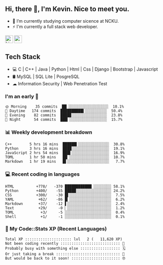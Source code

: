 ## Hi, there 👋, I'm Kevin. Nice to meet you.

- 🌱 I’m currently studying computer sicence at NCKU.
- ⚡ I'm currently a full stack web developer.

<a href="https://www.linkedin.com/in/kevin12686/"><img alt="LinkedIn" src="https://img.shields.io/badge/linkedin%20-%230077B5.svg?&style=for-the-badge&logo=linkedin&logoColor=white" height=25></a>
<a href="https://www.instagram.com/kevin12686/"><img src="https://img.shields.io/badge/instagram-3f729b?&style=for-the-badge&logo=instagram&logoColor=white" height=25></a>

## Tech Stack

* 💻 C | C++ | Java | Python | Html | Css | Django | Bootstrap | Javascript
* 🛢️ MySQL | SQL Lite | PosgreSQL
* ☁ Information Security | Web Penetration Test

### I'm an early 🐤

<!-- early_bird start -->

```text
🌞 Morning    35 commits  ██▏░░░░░░░░░░░░░░░░░░  10.1%
🌆 Daytime   174 commits  ██████████▌░░░░░░░░░░  50.4%
🌃 Evening    82 commits  ████▉░░░░░░░░░░░░░░░░  23.8%
🌙 Night      54 commits  ███▎░░░░░░░░░░░░░░░░░  15.7%
```

<!-- early_bird end -->

### 📊 Weekly development breakdown

<!-- code_time start -->

```text
C++        5 hrs 16 mins  ██████▍░░░░░░░░░░░░░░  30.8%
Python     3 hrs 16 mins  ████░░░░░░░░░░░░░░░░░  19.1%
JavaScript 2 hrs 54 mins  ███▌░░░░░░░░░░░░░░░░░  16.9%
TOML       1 hr 50 mins   ██▏░░░░░░░░░░░░░░░░░░  10.7%
Markdown   1 hr 19 mins   █▌░░░░░░░░░░░░░░░░░░░   7.7%
```

<!-- code_time end -->

### 💻 Recent coding in languages

<!-- code_diff start -->

```text
HTML          +778/   -370 ████████████▏░░░░░░░░ 58.1%
Python        +400/    -55 █████░░░░░░░░░░░░░░░░ 24.2%
CSS           +300/    -30 █▌░░░░░░░░░░░░░░░░░░░  7.5%
YAML           +62/    -86 █▎░░░░░░░░░░░░░░░░░░░  6.2%
Markdown       +37/    -12 ▌░░░░░░░░░░░░░░░░░░░░  2.4%
Text           +29/     -0 ▏░░░░░░░░░░░░░░░░░░░░  1.2%
TOML            +3/     -5 ░░░░░░░░░░░░░░░░░░░░░  0.4%
Shell           +1/     -1 ░░░░░░░░░░░░░░░░░░░░░  0.1%
```

<!-- code_diff end -->

### 🧰 My Code::Stats XP (Recent Languages)

<!-- codestats start -->

```text
Total XP ::::::::::::::::::::: lvl   2 (   11,620 XP) 
Not been coding recently ::::::::::::::::::::::::::: 🙈
Probably busy with something else :::::::::::::::::: 🗓
Or just taking a break ::::::::::::::::::::::::::::: 🌴
But would be back to it soon! :::::::::::::::::::::: 🤓
```

<!-- codestats end -->
